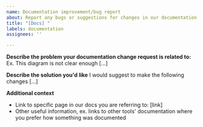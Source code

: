 ```yaml
---
name: Documentation improvement/bug report
about: Report any bugs or suggestions for changes in our documentation
title: "[Docs] "
labels: documentation
assignees: ''

---
```


**Describe the problem your documentation change request is related to:**
Ex. This diagram is not clear enough [...]

**Describe the solution you'd like**
I would suggest to make the following changes [...]

**Additional context**
- Link to specific page in our docs you are referring to: [link]
- Other useful information, ex. links to other tools' documentation where you prefer how something was documented

